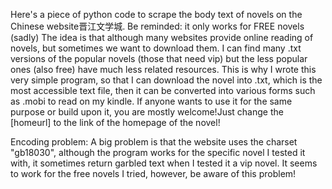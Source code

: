 Here's a piece of python code to scrape the body text of novels on the Chinese website晋江文学城. 
Be reminded: it only works for FREE novels (sadly)
The idea is that although many websites provide online reading of novels, but sometimes we want to download them. I can find many .txt versions of the popular novels (those that need vip) but the less popular ones (also free) have much less related resources.
This is why I wrote this very simple program, so that I can download the novel into .txt, which is the most accessible text file, then it can be converted into various forms such as .mobi to read on my kindle.
If anyone wants to use it for the same purpose or build upon it, you are mostly welcome!Just change the [homeurl] to the link of the homepage of the novel!

Encoding problem:
  A big problem is that the website uses the charset "gb18030", although the program works for the specific novel I tested it with, it sometimes return garbled text when I tested it a vip novel.
  It seems to work for the free novels I tried, however, be aware of this problem!
